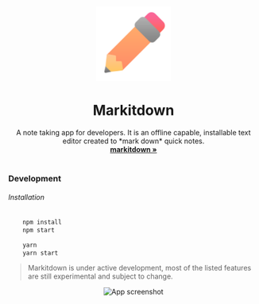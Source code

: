 
  <p align="center">
   <img width="150" height="150" src="./public/icon.svg" alt="Logo">
  </p>
  <h1 align="center"><b>Markitdown</b></h1>
  <p align="center">
  A note taking app for developers. It is an offline capable, installable text editor created to *mark down* quick notes.
    <br />
    <a href="https://markitdown.vercel.com"><strong>markitdown »</strong></a>
    <br />
    <br />
    
### Development
###### Installation
```
    npm install
    npm start
```

```
    yarn
    yarn start
```

> Markitdown is under active development, most of the listed features are still experimental and subject to change.


<p align="center">
  <img src="" alt="App screenshot">
  <br />
</p>



